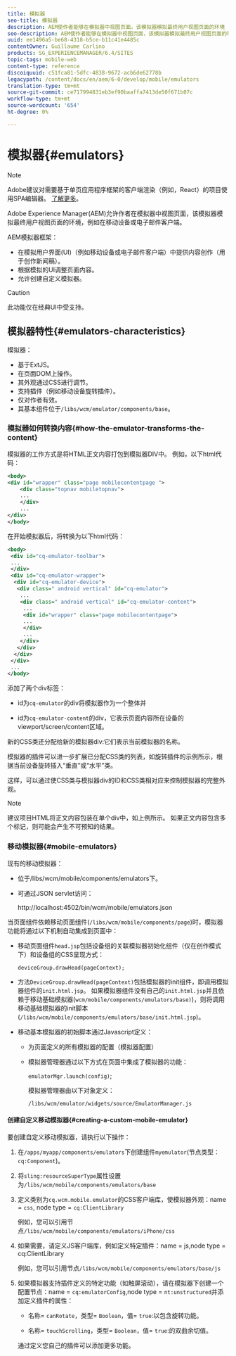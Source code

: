 ```yaml
---
title: 模拟器
seo-title: 模拟器
description: AEM使作者能够在模拟器中视图页面，该模拟器模拟最终用户视图页面的环境
seo-description: AEM使作者能够在模拟器中视图页面，该模拟器模拟最终用户视图页面的环境
uuid: ee1496a5-be68-4318-b5ce-b11c41e4485c
contentOwner: Guillaume Carlino
products: SG_EXPERIENCEMANAGER/6.4/SITES
topic-tags: mobile-web
content-type: reference
discoiquuid: c51fca81-5dfc-4838-9672-acb6de62778b
legacypath: /content/docs/en/aem/6-0/develop/mobile/emulators
translation-type: tm+mt
source-git-commit: ce717994831eb3ef90baaffa7413de50f671b07c
workflow-type: tm+mt
source-wordcount: '654'
ht-degree: 0%

---
```



# 模拟器{#emulators}

>[!NOTE]
>
>Adobe建议对需要基于单页应用程序框架的客户端渲染（例如，React）的项目使用SPA编辑器。 [了解更多](/help/sites-developing/spa-overview.md)。

Adobe Experience Manager(AEM)允许作者在模拟器中视图页面，该模拟器模拟最终用户视图页面的环境，例如在移动设备或电子邮件客户端。

AEM模拟器框架：

* 在模拟用户界面(UI)（例如移动设备或电子邮件客户端）中提供内容创作（用于创作新闻稿）。
* 根据模拟的UI调整页面内容。
* 允许创建自定义模拟器。

>[!CAUTION]
>
>此功能仅在经典UI中受支持。

## 模拟器特性{#emulators-characteristics}

模拟器：

* 基于ExtJS。
* 在页面DOM上操作。
* 其外观通过CSS进行调节。
* 支持插件（例如移动设备旋转插件）。
* 仅对作者有效。
* 其基本组件位于`/libs/wcm/emulator/components/base`。

### 模拟器如何转换内容{#how-the-emulator-transforms-the-content}

模拟器的工作方式是将HTML正文内容打包到模拟器DIV中。 例如，以下html代码：

```xml
<body>
<div id="wrapper" class="page mobilecontentpage ">
    <div class="topnav mobiletopnav">
    ...
    </div>
    ...
</div>
</body>
```

在开始模拟器后，将转换为以下html代码：

```xml
<body>
 <div id="cq-emulator-toolbar">
 ...
 </div>
 <div id="cq-emulator-wrapper">
  <div id="cq-emulator-device">
   <div class=" android vertical" id="cq-emulator">
    ...
    <div class=" android vertical" id="cq-emulator-content">
     ...
     <div id="wrapper" class="page mobilecontentpage">
     ...
     </div>
     ...
    </div>
   </div>
  </div>
 </div>
 ...
</body>
```

添加了两个div标签：

* id为`cq-emulator`的div将模拟器作为一个整体并

* id为`cq-emulator-content`的div，它表示页面内容所在设备的viewport/screen/content区域。

新的CSS类还分配给新的模拟器div:它们表示当前模拟器的名称。

模拟器的插件可以进一步扩展已分配CSS类的列表，如旋转插件的示例所示，根据当前设备旋转插入“垂直”或“水平”类。

这样，可以通过使CSS类与模拟器div的ID和CSS类相对应来控制模拟器的完整外观。

>[!NOTE]
>
>建议项目HTML将正文内容包装在单个div中，如上例所示。 如果正文内容包含多个标记，则可能会产生不可预知的结果。

### 移动模拟器{#mobile-emulators}

现有的移动模拟器：

* 位于/libs/wcm/mobile/components/emulators下。
* 可通过JSON servlet访问：

   http://localhost:4502/bin/wcm/mobile/emulators.json

当页面组件依赖移动页面组件(`/libs/wcm/mobile/components/page`)时，模拟器功能将通过以下机制自动集成到页面中：

* 移动页面组件`head.jsp`包括设备组的关联模拟器初始化组件（仅在创作模式下）和设备组的CSS呈现方式：

   `deviceGroup.drawHead(pageContext);`

* 方法`DeviceGroup.drawHead(pageContext)`包括模拟器的init组件，即调用模拟器组件的`init.html.jsp`。 如果模拟器组件没有自己的`init.html.jsp`并且依赖于移动基础模拟器(`wcm/mobile/components/emulators/base)`)，则将调用移动基础模拟器的init脚本(`/libs/wcm/mobile/components/emulators/base/init.html.jsp`)。

* 移动基本模拟器的初始脚本通过Javascript定义：

   * 为页面定义的所有模拟器的配置（模拟器配置）
   * 模拟器管理器通过以下方式在页面中集成了模拟器的功能：

      `emulatorMgr.launch(config)`;

      模拟器管理器由以下对象定义：

      `/libs/wcm/emulator/widgets/source/EmulatorManager.js`

#### 创建自定义移动模拟器{#creating-a-custom-mobile-emulator}

要创建自定义移动模拟器，请执行以下操作：

1. 在`/apps/myapp/components/emulators`下创建组件`myemulator`(节点类型：`cq:Component`)。

1. 将`sling:resourceSuperType`属性设置为`/libs/wcm/mobile/components/emulators/base`

1. 定义类别为`cq.wcm.mobile.emulator`的CSS客户端库，使模拟器外观：name = `css`, node type = `cq:ClientLibrary`

   例如，您可以引用节点`/libs/wcm/mobile/components/emulators/iPhone/css`

1. 如果需要，请定义JS客户端库，例如定义特定插件：name = js,node type = cq:ClientLibrary

   例如，您可以引用节点`/libs/wcm/mobile/components/emulators/base/js`

1. 如果模拟器支持插件定义的特定功能（如触屏滚动），请在模拟器下创建一个配置节点：name = `cq:emulatorConfig`,node type = `nt:unstructured`并添加定义插件的属性：

   * 名称= `canRotate`，类型= `Boolean`，值= `true`:以包含旋转功能。

   * 名称= `touchScrolling`，类型= `Boolean`，值= `true`:的双曲余切值。

   通过定义您自己的插件可以添加更多功能。

